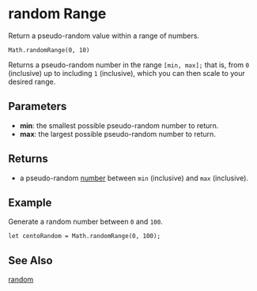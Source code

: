 # random Range

Return a pseudo-random value within a range of numbers.

```sig
Math.randomRange(0, 10)
```

Returns a pseudo-random number in the range ``[min, max];`` that is, from ``0`` (inclusive) up to including ``1`` (inclusive), which you can then scale to your desired range.

## Parameters

* **min**: the smallest possible pseudo-random number to return.
* **max**: the largest possible pseudo-random number to return.

## Returns

* a pseudo-random [number](types/number) between ``min`` (inclusive) and ``max`` (inclusive).

## Example

Generate a random number between `0` and `100`.

```blocks
let centoRandom = Math.randomRange(0, 100);
```

## See Also

[random](/reference/math/random)